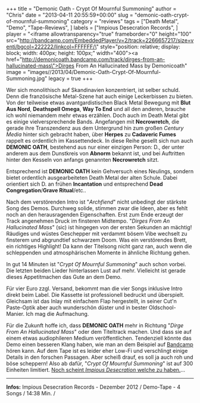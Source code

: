+++
title = "Demonic Oath - Crypt Of Mournful Summoning"
author = "Chris"
date = "2013-04-11 20:55:59+00:00"
slug = "demonic-oath-crypt-of-mournful-summoning"
category = "reviews"
tags = ["Death Metal", "Demo", "Tape-Reviews", ]
labels = ["Impious Desecration Records", ]
player = "<iframe allowtransparency=\"true\" frameborder=\"0\" height=\"100\" src=\"http://bandcamp.com/EmbeddedPlayer/v=2/track=2266657217/size=venti/bgcol=222222/linkcol=FFFFFF/\" style=\"position: relative; display: block; width: 400px; height: 100px;\" width=\"400\"><a href=\"http://demonicoath.bandcamp.com/track/dirges-from-an-hallucinated-mass\">Dirges From An Hallucinated Mass by Demonicoath</a></iframe>"
image = "images//2013/04/Demonic-Oath-Crypt-Of-Mournful-Summoning.jpg"
legacy = true
+++

Wer sich monolithisch auf Skandinavien konzentriert, ist selber schuld. Denn die französische Metal-Szene hat auch einige Leckerbissen zu bieten. Von der teilweise etwas avantgardistischen Black Metal Bewegung mit **Blut Aus Nord**, **Deathspell Omega**, **Way To End** und all den anderen, brauche ich wohl niemandem mehr etwas erzählen. Doch auch im Death Metal gibt es einige vielversprechende Bands. Angefangen mit **Necrowretch**, die gerade ihre Transzendenz aus dem Untergrund hin zum großen _Century Media_ hinter sich gebracht haben, über **Herpes** zu **Cadaveric Fumes** rappelt es ordentlich im Kassettendeck. In diese Reihe gesellt sich nun auch **DEMONIC OATH**, bestehend aus nur einer einzigen Person: D., der unter anderem aus dem Dunstkreis von **Abnorm** bekannt ist, und bei Auftritten hinter den Kesseln von anfangs genannten **Necrowretch** sitzt.

Entsprechend ist **DEMONIC OATH** kein Gehversuch eines Neulings, sondern bietet ordentlich ausgearbeiteten Death Metal der alten Schule. Dabei orientiert sich D. an frühen **Incantation** und entsprechend **Dead Congregation**/**Grave Ritual**/etc..

Nach dem verstörenden Intro ist "_Archfiend_" nicht unbedingt der stärkste Song des Demos. Durchweg solide, stimmen zwar die Ideen, aber es fehlt noch an den herausragenden Eigenschaften. Erst zum Ende erzeugt der Track angenehmen Druck im finsteren Midtempo. "_Dirges From An Hallucinated Mass_" (sic) ist hingegen von der ersten Sekunden an mächtig! Räudiges und wüstes Geschepper mit verdammt bösem Vibe wechselt zu finsterem und abgrundtief schwarzem Doom. Was ein verstörendes Brett, ein richtiges Highlight! Da kann der Titelsong nicht ganz ran, auch wenn die schleppenden und atmosphärischen Momente in ähnliche Richtung gehen.

In gut 14 Minuten ist "_Crypt Of Mournful Summoning_" auch schon vorbei. Die letzten beiden Lieder hinterlassen Lust auf mehr. Vielleicht ist gerade dieses Appetitmachen das Gute an dem Demo.

Für vier Euro zzgl. Versand, bekommt man die vier Songs inklusive Intro direkt beim Label. Die Kassette ist professionell bedruckt und überspielt. Gleichsam ist das Inlay mit einfachem Flap hergestellt, in seiner Cut'n Paste-Optik aber auch wunderschön düster und in bester Oldschool-Manier. Ich mag die Aufmachung.

Für die Zukunft hoffe ich, dass **DEMONIC OATH** mehr in Richtung "_Dirge From An Hallucinated Mass_" oder dem Titeltrack machen. Und dass sie auf einem etwas audiophileren Medium veröffentlichen. Tendenziell könnte das Demo einen besseren Klang haben, wie man an dem Beispiel auf <a href="http://demonicoath.bandcamp.com/">Bandcamp</a> hören kann. Auf dem Tape ist es leider eher Low-Fi und verschlingt einige Details in den forschen Passagen. Aber scheiß drauf, es soll ja auch roh und böse scheppern! Also ab dafür, "_Crypt Of Mournful Summoning_" ist auf 300 Einheiten limitiert. <a href="http://www.impiousdesecration.com/catalog/advanced_search_result.php?keywords=demonic+oath&amp;search_in_description=1&amp;x=-323&amp;y=-305">Noch scheint _Impious Desecration_ welche zu haben.</a>...





---
**Infos:**
Impious Desecration Records - Dezember 2012 / 
Demo-Tape - 4 Songs / 14:38 Min. / 
